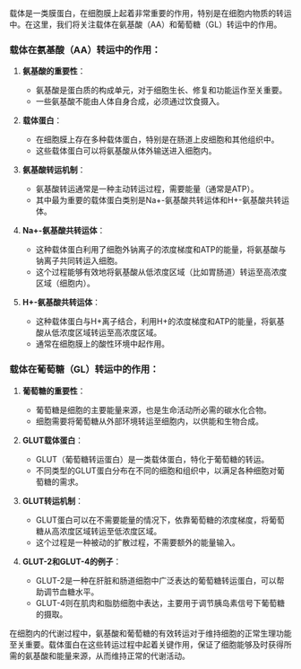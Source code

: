 载体是一类膜蛋白，在细胞膜上起着非常重要的作用，特别是在细胞内物质的转运中。在这里，我们将关注载体在氨基酸（AA）和葡萄糖（GL）转运中的作用。

### 载体在氨基酸（AA）转运中的作用：

1. **氨基酸的重要性**：
   - 氨基酸是蛋白质的构成单元，对于细胞生长、修复和功能运作至关重要。
   - 一些氨基酸不能由人体自身合成，必须通过饮食摄入。

2. **载体蛋白**：
   - 在细胞膜上存在多种载体蛋白，特别是在肠道上皮细胞和其他组织中。
   - 这些载体蛋白可以将氨基酸从体外输送进入细胞内。

3. **氨基酸转运机制**：
   - 氨基酸转运通常是一种主动转运过程，需要能量（通常是ATP）。
   - 其中最为重要的载体蛋白类别是Na+-氨基酸共转运体和H+-氨基酸共转运体。

4. **Na+-氨基酸共转运体**：
   - 这种载体蛋白利用了细胞外钠离子的浓度梯度和ATP的能量，将氨基酸与钠离子共同转运入细胞。
   - 这个过程能够有效地将氨基酸从低浓度区域（比如胃肠道）转运至高浓度区域（细胞内）。

5. **H+-氨基酸共转运体**：
   - 这种载体蛋白与H+离子结合，利用H+的浓度梯度和ATP的能量，将氨基酸从低浓度区域转运至高浓度区域。
   - 通常在细胞膜上的酸性环境中起作用。

### 载体在葡萄糖（GL）转运中的作用：

1. **葡萄糖的重要性**：
   - 葡萄糖是细胞的主要能量来源，也是生命活动所必需的碳水化合物。
   - 细胞需要将葡萄糖从外部环境转运至细胞内，以供能和生物合成。

2. **GLUT载体蛋白**：
   - GLUT（葡萄糖转运蛋白）是一类载体蛋白，特化于葡萄糖的转运。
   - 不同类型的GLUT蛋白分布在不同的细胞和组织中，以满足各种细胞对葡萄糖的需求。

3. **GLUT转运机制**：
   - GLUT蛋白可以在不需要能量的情况下，依靠葡萄糖的浓度梯度，将葡萄糖从高浓度区域转运至低浓度区域。
   - 这个过程是一种被动的扩散过程，不需要额外的能量输入。

4. **GLUT-2和GLUT-4的例子**：
   - GLUT-2是一种在肝脏和肠道细胞中广泛表达的葡萄糖转运蛋白，可以帮助调节血糖水平。
   - GLUT-4则在肌肉和脂肪细胞中表达，主要用于调节胰岛素信号下葡萄糖的摄取。

在细胞内的代谢过程中，氨基酸和葡萄糖的有效转运对于维持细胞的正常生理功能至关重要。载体蛋白在这些转运过程中起着关键作用，保证了细胞能够及时获得所需的氨基酸和能量来源，从而维持正常的代谢活动。